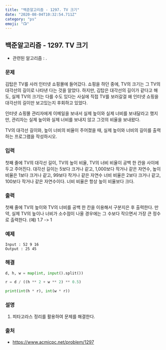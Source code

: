 ```yaml
---
title: "백준알고리즘 - 1297. TV 크기"
date: "2020-08-04T10:32:54.711Z"
category: "ps"
emoji: "📺"
---
```


## 백준알고리즘 - 1297. TV 크기

- 관련된 알고리즘 : .

### 문제

김탑은 TV를 사러 인터넷 쇼핑몰에 들어갔다. 쇼핑을 하던 중에, TV의 크기는 그 TV의 대각선의 길이로 나타낸 다는 것을 알았다. 하지만, 김탑은 대각선의 길이가 같다고 해도, 실제 TV의 크기는 다를 수도 있다는 사실에 직접 TV를 보러갈걸 왜 인터넷 쇼핑을 대각선의 길이만 보고있는지 후회하고 있었다.

인터넷 쇼핑몰 관리자에게 이메일을 보내서 실제 높이와 실제 너비를 보내달라고 했지만, 관리자는 실제 높이와 실제 너비를 보내지 않고 그것의 비율을 보내왔다.

TV의 대각선 길이와, 높이 너비의 비율이 주어졌을 때, 실제 높이와 너비의 길이를 출력하는 프로그램을 작성하시오.

### 입력

첫째 줄에 TV의 대각선 길이, TV의 높이 비율, TV의 너비 비율이 공백 한 칸을 사이에 두고 주어진다. 대각선 길이는 5보다 크거나 같고, 1,000보다 작거나 같은 자연수, 높이 비율은 1보다 크거나 같고, 99보다 작거나 같은 자연수 너비 비율은 2보다 크거나 같고, 100보다 작거나 같은 자연수이다. 너비 비율은 항상 높이 비율보다 크다.

### 출력

첫째 줄에 TV의 높이와 TV의 너비를 공백 한 칸을 이용해서 구분지은 후 출력한다. 만약, 실제 TV의 높이나 너비가 소수점이 나올 경우에는 그 수보다 작으면서 가장 큰 정수로 출력한다. (예) 1.7 -> 1

### 예제 

```
Input : 52 9 16
Output : 25 45
```

### 해결 

```python
d, h, w = map(int, input().split())

r = d / ((h ** 2 + w ** 2) ** 0.5)

print(int(h * r), int(w * r))
```

### 설명

1. 피타고라스 정리를 활용하여 문제를 해결한다.

### 출처

- https://www.acmicpc.net/problem/1297
